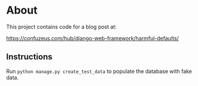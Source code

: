 # About

This project contains code for a blog post at:

https://confuzeus.com/hub/django-web-framework/harmful-defaults/

## Instructions

Run `python manage.py create_test_data` to populate the database with
fake data.
